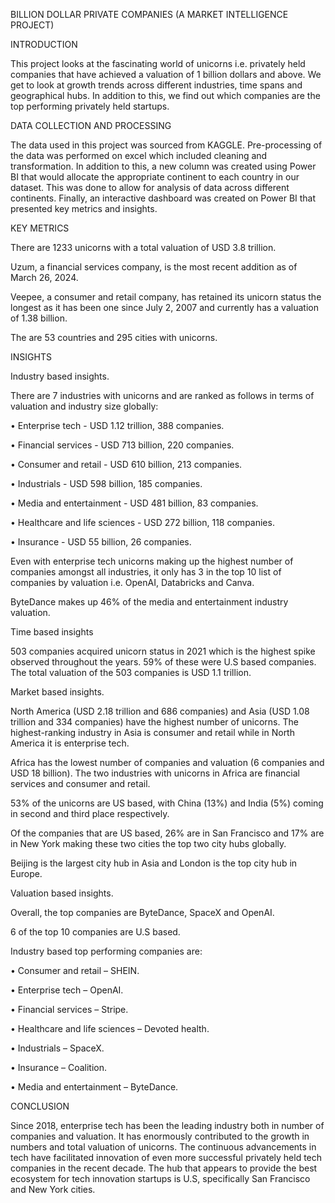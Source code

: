 BILLION DOLLAR PRIVATE COMPANIES (A MARKET INTELLIGENCE PROJECT)

INTRODUCTION

This project looks at the fascinating world of unicorns i.e. privately held companies that have achieved a valuation of 1 billion dollars and above. We get to look at growth trends across different industries, time spans and geographical hubs. In addition to this, we find out which companies are the top performing privately held startups.

DATA COLLECTION AND PROCESSING

The data used in this project was sourced from KAGGLE. Pre-processing of the data was performed on excel which included cleaning and transformation. In addition to this, a new column was created using Power BI that would allocate the appropriate continent to each country in our dataset. This was done to allow for analysis of data across different continents. Finally, an interactive dashboard was created on Power BI that presented key metrics and insights.

KEY METRICS

There are 1233 unicorns with a total valuation of USD 3.8 trillion.

Uzum, a financial services company, is the most recent addition as of March 26, 2024.

Veepee, a consumer and retail company, has retained its unicorn status the longest as it has been one since July 2, 2007 and currently has a valuation of 1.38 billion.

The are 53 countries and 295 cities with unicorns.

INSIGHTS

Industry based insights.

There are 7 industries with unicorns and are ranked as follows in terms of valuation and industry size globally: 

•	Enterprise tech - USD 1.12 trillion, 388 companies.

•	Financial services - USD 713 billion, 220 companies.

•	Consumer and retail - USD 610 billion, 213 companies.

•	Industrials - USD 598 billion, 185 companies.

•	Media and entertainment - USD 481 billion, 83 companies.

•	Healthcare and life sciences - USD 272 billion, 118 companies.

•	Insurance - USD 55 billion, 26 companies.

Even with enterprise tech unicorns making up the highest number of companies amongst all industries, it only has 3 in the top 10 list of companies by valuation i.e. OpenAI, Databricks and Canva.

ByteDance makes up 46% of the media and entertainment industry valuation.

Time based insights

503 companies acquired unicorn status in 2021 which is the highest spike observed throughout the years. 59% of these were U.S based companies. The total valuation of the 503 companies is USD 1.1 trillion.

Market based insights.

North America (USD 2.18 trillion and 686 companies) and Asia (USD 1.08 trillion and 334 companies) have the highest number of unicorns. The highest-ranking industry in Asia is consumer and retail while in North America it is enterprise tech.

Africa has the lowest number of companies and valuation (6 companies and USD 18 billion). The two industries with unicorns in Africa are financial services and consumer and retail.

53% of the unicorns are US based, with China (13%) and India (5%) coming in second and third place respectively.

Of the companies that are US based, 26% are in San Francisco and 17% are in New York making these two cities the top two city hubs globally.

Beijing is the largest city hub in Asia and London is the top city hub in Europe.

Valuation based insights.

Overall, the top companies are ByteDance, SpaceX and OpenAI.

6 of the top 10 companies are U.S based.

Industry based top performing companies are:

•	Consumer and retail – SHEIN.

•	Enterprise tech – OpenAI.

•	Financial services – Stripe.

•	Healthcare and life sciences – Devoted health.

•	Industrials – SpaceX.

•	Insurance – Coalition. 

•	Media and entertainment – ByteDance.

CONCLUSION

Since 2018, enterprise tech has been the leading industry both in number of companies and valuation. It has enormously contributed to the growth in numbers and total valuation of unicorns.  The continuous advancements in tech have facilitated innovation of even more successful privately held tech companies in the recent decade. The hub that appears to provide the best ecosystem for tech innovation startups is U.S, specifically San Francisco and New York cities.
